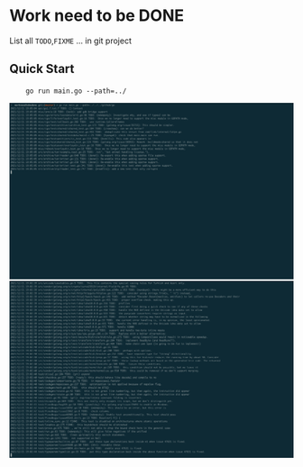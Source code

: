 # Work need to be DONE

List all `TODO`,`FIXME` ... in git project

## Quick Start

```shell
	go run main.go --path=../
```

![Demo](./demo.png)
![Demo1](./demo1.png)
